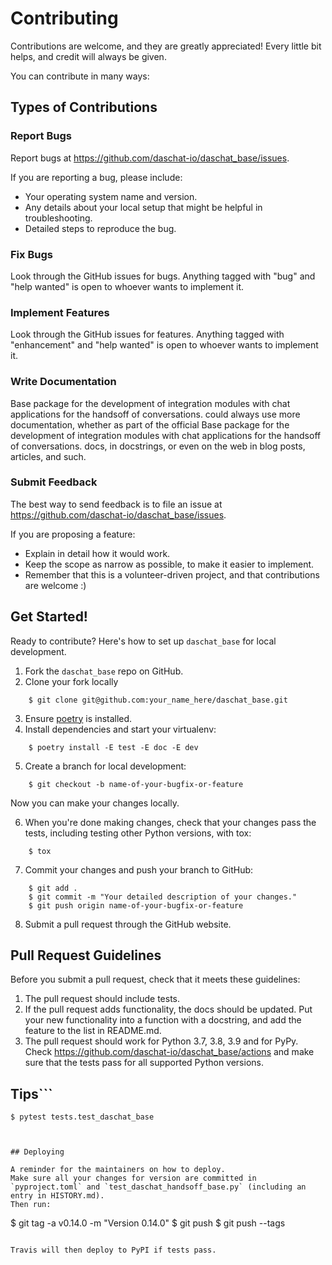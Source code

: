 # Contributing

Contributions are welcome, and they are greatly appreciated! Every little bit
helps, and credit will always be given.

You can contribute in many ways:

## Types of Contributions

### Report Bugs

Report bugs at https://github.com/daschat-io/daschat_base/issues.

If you are reporting a bug, please include:

* Your operating system name and version.
* Any details about your local setup that might be helpful in troubleshooting.
* Detailed steps to reproduce the bug.

### Fix Bugs

Look through the GitHub issues for bugs. Anything tagged with "bug" and "help
wanted" is open to whoever wants to implement it.

### Implement Features

Look through the GitHub issues for features. Anything tagged with "enhancement"
and "help wanted" is open to whoever wants to implement it.

### Write Documentation

Base package for the development of integration modules with chat applications for the handsoff of conversations. could always use more documentation, whether as part of the
official Base package for the development of integration modules with chat applications for the handsoff of conversations. docs, in docstrings, or even on the web in blog posts,
articles, and such.

### Submit Feedback

The best way to send feedback is to file an issue at https://github.com/daschat-io/daschat_base/issues.

If you are proposing a feature:

* Explain in detail how it would work.
* Keep the scope as narrow as possible, to make it easier to implement.
* Remember that this is a volunteer-driven project, and that contributions
  are welcome :)

## Get Started!

Ready to contribute? Here's how to set up `daschat_base` for local development.

1. Fork the `daschat_base` repo on GitHub.
2. Clone your fork locally

```
    $ git clone git@github.com:your_name_here/daschat_base.git
```

3. Ensure [poetry](https://python-poetry.org/docs/) is installed.
4. Install dependencies and start your virtualenv:

```
    $ poetry install -E test -E doc -E dev
```

5. Create a branch for local development:

```
    $ git checkout -b name-of-your-bugfix-or-feature
```

   Now you can make your changes locally.

6. When you're done making changes, check that your changes pass the
   tests, including testing other Python versions, with tox:

```
    $ tox
```

7. Commit your changes and push your branch to GitHub:

```
    $ git add .
    $ git commit -m "Your detailed description of your changes."
    $ git push origin name-of-your-bugfix-or-feature
```

8. Submit a pull request through the GitHub website.

## Pull Request Guidelines

Before you submit a pull request, check that it meets these guidelines:

1. The pull request should include tests.
2. If the pull request adds functionality, the docs should be updated. Put
   your new functionality into a function with a docstring, and add the
   feature to the list in README.md.
3. The pull request should work for Python 3.7, 3.8, 3.9 and for PyPy. Check
   https://github.com/daschat-io/daschat_base/actions
   and make sure that the tests pass for all supported Python versions.

## Tips```
    $ pytest tests.test_daschat_base
```To run a subset of tests.


## Deploying

A reminder for the maintainers on how to deploy.
Make sure all your changes for version are committed in `pyproject.toml` and `test_daschat_handsoff_base.py` (including an entry in HISTORY.md).
Then run:

```
$ git tag -a v0.14.0 -m "Version 0.14.0"
$ git push
$ git push --tags
```

Travis will then deploy to PyPI if tests pass.
